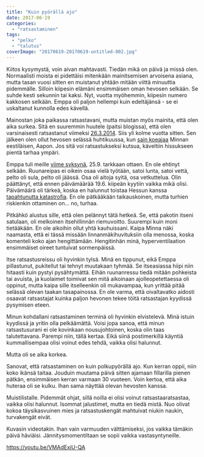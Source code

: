 ```yaml
---
title: "Kuin pyörällä ajo"
date: 2017-06-19
categories: 
  - "ratsastaminen"
tags: 
  - "pelko"
  - "talutus"
coverImage: "20170619-20170619-untitled-002.jpg"
---
```


Kiitos kysymystä, voin aivan mahtavasti. Tiedän mikä on päivä ja missä olen. Normaalisti moista ei pidettäisi mitenkään mainitsemisen arvoisena asiana, mutta tasan vuosi sitten en muistanut yhtään mitään viittä minuuttia pidemmälle. Silloin kiipesin elämäni ensimmäisen oman hevosen selkään. Se suhde kesti sekunnin tai kaksi. Nyt, vuotta myöhemmin, kiipesin numero kakkosen selkään. Emppa oli paljon hellempi kuin edeltäjänsä - se ei uskaltanut kunnolla edes kävellä.

<!--more-->

Mainostan joka paikassa ratsastavani, mutta muistan myös mainita, että olen aika surkea. Sitä en suuremmin huutele (paitsi blogissa), että olen varsinaisesti ratsastanut viimeksi [26.3.2014](http://jagster.eksis.one/ainakin-110-senttia-tai-melkein/). Siis yli kolme vuotta sitten. Sen jälkeen olen ollut hevosen selässä huhtikuussa, kun [sain koeajaa](http://jagster.eksis.one/ypaja-ja-derby-tulossa-ollaan/) Minnan eestiläisen, Aapon. Jos sitä voi ratsastukseksi kutsua, käveltiin hissukseen pientä tarhaa ympäri.

Emppa tuli meille [viime syksynä](http://jagster.eksis.one/joulu-on-taas/), 25.9. tarkkaan ottaen. En ole ehtinyt selkään. Ruunareipas ei oikein osaa vielä työtään, satoi lunta, satoi vettä, pelto oli sula, pelto oli jäässä. Osa oli aitoja syitä, osa vetkuttelua. Olin päättänyt, että ennen päivämäärää 19.6. kiipeän kyytiin vaikka mikä olisi. Päivämäärä oli tärkeä, koska en halunnut toistaa Hessun kanssa [tapahtunutta katastrofia](http://jagster.eksis.one/pyha-jysays/). En ole pätkääkään taikauskoinen, mutta turhien riskienkin ottaminen on... no, turhaa.

Pitkähkö alustus sille, että olen pelännyt tätä hetkeä. Se, että pakotin itseni satulaan, oli melkoinen itsehillinnän riemuvoitto. Suurempi kuin moni tietääkään. En ole aikoihin ollut yhtä kauhuissani. Kaipa Minna näki naamasta, että ei tässä missään linnanmäkihuvituksiin olla menossa, koska komenteli koko ajan hengittämään. Hengitinhän minä, hyperventilaation ensimmäiset oireet tuntuivat sormenpäissä.

Itse ratsastusreissu oli hyvinkin tylsä. Minä en tippunut, eikä Emppa pillastunut, pukitellut tai tehnyt muutakaan tyhmää. Se itseasiassa hiipi niin hitaasti kuin pystyi pysähtymättä. Eihän ruunanressu tiedä mitään pohkeista tai avuista, ja kuolaimet toimivat sen mitä aikoinaan ajolleopetettaessa oli oppinut, mutta kaipa sille itselleenkin oli mukavampaa, kun yrittää pitää selässä olevan taakan tasapainossa. En ole varma, että oivaltavatko aidosti osaavat ratsastajat kuinka paljon hevonen tekee töitä ratsastajan kyydissä pysymisen eteen.

Minun kohdallani ratsastaminen terminä oli hyvinkin elvistelevä. Minä istuin kyydissä ja yritin olla pelkäämättä. Voisi jopa sanoa, että minun ratsastusurani ei ole kovinkaan nousujohtoinen, koska olin taas talutettavana. Parempi niin, tällä kertaa. Eikä siinä postimerkillä käyntiä kummallisempaa olisi voinut edes tehdä, vaikka olisi halunnut.

Mutta oli se aika korkea.

Sanovat, että ratsastaminen on kuin polkupyörällä ajo. Kun kerran oppii, niin koko ikänsä taitaa. Jouduin muutama päivä sitten ajamaan fillarilla pienen pätkän, ensimmäisen kerran varmaan 30 vuoteen. Voin kertoa, että aika huteraa oli se kulku. Ihan sama näyttää olevan hevosten kanssa.

Muistilistalle. Pidemmät ohjat, sillä noilla ei olisi voinut ratsastaaratsastaa, vaikka olisi halunnut. Isommat jalustimet, mutta en tiedä mistä. Nuo olivat kokoa täysikasvuinen mies ja ratsastuskengät mahtuivat niukin naukin, turvakengät eivät.

Kuvasin videotakin. Ihan vain varmuuden välttämiseksi, jos vaikka tämäkin päivä häviäisi. Jännitysmomentiltaan se sopii vaikka vastasyntyneille.

https://youtu.be/VMAdExiU-QA
